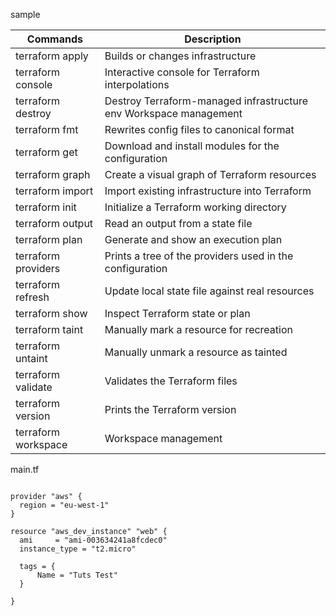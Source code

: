 

sample



| Commands  | Description |
| ------------- | ------------- |
| terraform apply | Builds or changes infrastructure |
| terraform console | Interactive console for Terraform interpolations |
| terraform destroy | Destroy Terraform-managed infrastructure env Workspace management|
| terraform fmt | Rewrites config files to canonical format|
| terraform get | Download and install modules for the configuration|
| terraform graph |Create a visual graph of Terraform resources|
| terraform import | Import existing infrastructure into Terraform|
| terraform init |Initialize a Terraform working directory|
| terraform output | Read an output from a state file|
| terraform plan | Generate and show an execution plan|
| terraform providers | Prints a tree of the providers used in the configuration|
| terraform refresh | Update local state file against real resources|
| terraform show | Inspect Terraform state or plan|
| terraform taint | Manually mark a resource for recreation|
| terraform untaint | Manually unmark a resource as tainted|
| terraform validate | Validates the Terraform files|
| terraform version| Prints the Terraform version|
| terraform workspace | Workspace management |







main.tf

```

provider "aws" {
  region = "eu-west-1"
}

resource "aws_dev_instance" "web" {
  ami     = "ami-003634241a8fcdec0"
  instance_type = "t2.micro"
  
  tags = {
      Name = "Tuts Test"
  }
  
}

```
